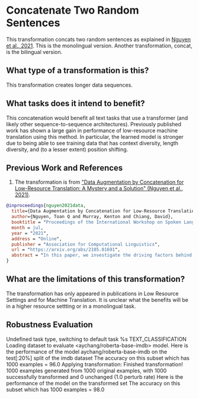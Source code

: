 # Concatenate Two Random Sentences
This transformation concats two random sentences as explained in [Nguyen et al., 2021](https://arxiv.org/abs/2105.01691). This is the monolingual version. Another transformation, concat, is the bilingual version.

## What type of a transformation is this?
This transformation creates longer data sequences.

## What tasks does it intend to benefit?
This concatenation would benefit all text tasks that use a transformer (and likely other sequence-to-sequence architectures). Previously published work has shown a large gain in performance of low-resource machine translation using this method. In particular, the learned model is stronger due to being able to see training data that has context diversity, length diversity, and (to a lesser extent) position shifting.  

## Previous Work and References
1) The transformation is from ["Data Augmentation by Concatenation for Low-Resource Translation: A Mystery and a Solution" (Nguyen et al., 2021)](https://arxiv.org/abs/2105.01691). 
```bibtex
@inproceedings{nguyen2021data,
  title={Data Augmentation by Concatenation for Low-Resource Translation: A Mystery and a Solution},
  author={Nguyen, Toan Q and Murray, Kenton and Chiang, David},
  booktitle = "Proceedings of the International Workshop on Spoken Language Translation",
  month = jul,
  year = "2021",
  address = "Online",
  publisher = "Association for Computational Linguistics",
  url = "https://arxiv.org/abs/2105.01691",
  abstract = "In this paper, we investigate the driving factors behind concatenation, a simple but effective data augmentation method for low-resource neural machine translation. Our experiments suggest that discourse context is unlikely the cause for the improvement of about +1 BLEU across four language pairs. Instead, we demonstrate that the improvement comes from three other factors unrelated to discourse: context diversity, length diversity, and (to a lesser extent) position shifting.",
}
```

## What are the limitations of this transformation?
The transformation has only appeared in publications in Low Resource Settings and for Machine Translation. It is unclear what the benefits will be in a higher resource settting or in a monolingual task.

## Robustness Evaluation
Undefined task type, switching to default task %s TEXT_CLASSIFICATION
Loading <imdb> dataset to evaluate <aychang/roberta-base-imdb> model.
Here is the performance of the model aychang/roberta-base-imdb on the test[:20%] split of the imdb dataset
The accuracy on this subset which has 1000 examples = 96.0
Applying transformation:
Finished transformation! 1000 examples generated from 1000 original examples, with 1000 successfully transformed and 0 unchanged (1.0 perturb rate)
Here is the performance of the model on the transformed set
The accuracy on this subset which has 1000 examples = 98.0
